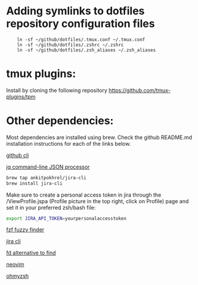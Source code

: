 # Adding symlinks to dotfiles repository configuration files

```
    ln -sf ~/github/dotfiles/.tmux.conf ~/.tmux.conf
    ln -sf ~/github/dotfiles/.zshrc ~/.zshrc
    ln -sf ~/github/dotfiles/.zsh_aliases ~/.zsh_aliases
```

# tmux plugins: 

Install by cloning the following repository https://github.com/tmux-plugins/tpm

# Other dependencies: 

Most dependencies are installed using brew. Check the github README.md installation instructions for each of the links below.

[github cli](https://github.com/cli/cli)

[jq command-line JSON processor](https://github.com/jqlang/jq)

```bash
brew tap ankitpokhrel/jira-cli
brew install jira-cli
```

Make sure to create a personal access token in jira through the /ViewProfile.jspa (Profile picture in the top right, click on Profile) page and set it in your preferred zsh/bash file:

```bash
export JIRA_API_TOKEN=yourpersonalaccesstoken

```

[fzf fuzzy finder](https://github.com/junegunn/fzf)

[jira cli](https://github.com/ankitpokhrel/jira-cli)

[fd alternative to find](https://github.com/sharkdp/fd)

[neovim](https://github.com/neovim/neovim)

[ohmyzsh](https://github.com/ohmyzsh/ohmyzsh)
